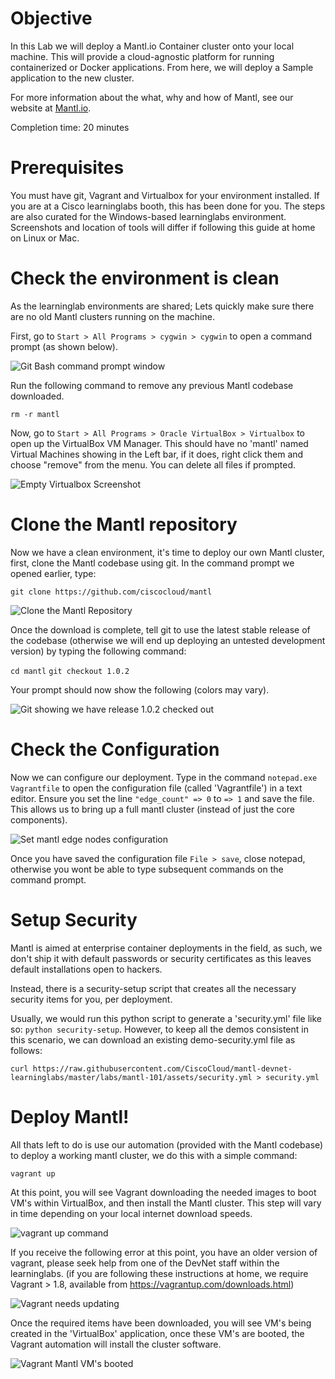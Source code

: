 # Objective

In this Lab we will deploy a Mantl.io Container cluster onto your local machine.
This will provide a cloud-agnostic platform for running containerized or Docker applications.
From here, we will deploy a Sample application to the new cluster.

For more information about the what, why and how of Mantl, see our website at [Mantl.io](https://mantl.io).

Completion time: 20 minutes

# Prerequisites

You must have git, Vagrant and Virtualbox for your environment installed.
If you are at a Cisco learninglabs booth, this has been done for you.
The steps are also curated for the Windows-based learninglabs environment. Screenshots and location of tools will differ if following this guide at home on Linux or Mac.

# Check the environment is clean

As the learninglab environments are shared; Lets quickly make sure there are no old Mantl clusters running on the machine.

First, go to ``` Start > All Programs > cygwin > cygwin ``` to open a command prompt (as shown below).

![Git Bash command prompt window](/posts/files/mantl-101/assets/images/git-bash.png)

Run the following command to remove any previous Mantl codebase downloaded.

``` rm -r mantl ```

Now, go to ``` Start > All Programs > Oracle VirtualBox > Virtualbox ``` to open up the VirtualBox VM Manager.
This should have no 'mantl' named Virtual Machines showing in the Left bar, if it does, right click them and choose "remove" from the menu. You can delete all files if prompted.

![Empty Virtualbox Screenshot](/posts/files/mantl-101/assets/images/virtualbox-empty.png)

# Clone the Mantl repository

Now we have a clean environment, it's time to deploy our own Mantl cluster, first, clone the Mantl codebase using git. In the command prompt we opened earlier, type:

``` git clone https://github.com/ciscocloud/mantl ```

![Clone the Mantl Repository](/posts/files/mantl-101/assets/images/clone-mantl.png)

Once the download is complete, tell git to use the latest stable release of the codebase (otherwise we will end up deploying an untested development version) by typing the following command:

``` cd mantl ```
``` git checkout 1.0.2 ```

Your prompt should now show the following (colors may vary).

![Git showing we have release 1.0.2 checked out](/posts/files/mantl-101/assets/images/git-cli-102.png)

# Check the Configuration

Now we can configure our deployment. Type in the command ``` notepad.exe Vagrantfile ``` to open the configuration file (called 'Vagrantfile') in a text editor.
Ensure you set the line ``` "edge_count" => 0 ``` to ``` => 1 ``` and save the file. This allows us to bring up a full mantl cluster (instead of just the core components).

![Set mantl edge nodes configuration](/posts/files/mantl-101/assets/images/vagrantfile-notepad.png)

Once you have saved the configuration file ``` File > save ```, close notepad, otherwise you wont be able to type subsequent commands on the command prompt.

# Setup Security

Mantl is aimed at enterprise container deployments in the field, as such, we don't ship it with default passwords or security certificates as this leaves default installations open to hackers.

Instead, there is a security-setup script that creates all the necessary security items for you, per deployment.

Usually, we would run this python script to generate a 'security.yml' file like so: ``` python security-setup ```.
However, to keep all the demos consistent in this scenario, we can download an existing demo-security.yml file as follows:

``` curl https://raw.githubusercontent.com/CiscoCloud/mantl-devnet-learninglabs/master/labs/mantl-101/assets/security.yml > security.yml ```

# Deploy Mantl!

All thats left to do is use our automation (provided with the Mantl codebase) to deploy a working mantl cluster, we do this with a simple command:

``` vagrant up ```

At this point, you will see Vagrant downloading the needed images to boot VM's within VirtualBox, and then install the Mantl cluster.
This step will vary in time depending on your local internet download speeds.

![vagrant up command](/posts/files/mantl-101/assets/images/vagrant-up.png)

If you receive the following error at this point, you have an older version of vagrant, please seek help from one of the DevNet staff within the learninglabs.
(if you are following these instructions at home, we require Vagrant > 1.8, available from https://vagrantup.com/downloads.html)

![Vagrant needs updating](/posts/files/mantl-101/assets/images/vagrant-version-error.png)

Once the required items have been downloaded, you will see VM's being created in the 'VirtualBox' application, once these VM's are booted, the Vagrant automation will install the cluster software.

![Vagrant Mantl VM's booted](/posts/files/mantl-101/assets/images/vagrant-virtualbox-progress.png)
